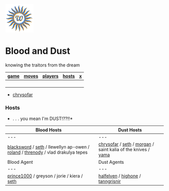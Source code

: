 ![wsun](assets/wsun.gif)

# Blood and Dust

knowing the traitors from the dream

|  [game](game.md)  |  [moves](moves.md)  |  [players](players.md)  |  [hosts](hosts.md)  |  [x](x.md)  | 
| ----------------- | ------------------- | ----------------------- | ------------------- | ----------- | 
| &nbsp;            | &nbsp;              | &nbsp;                  | &nbsp;              | &nbsp;      | 

- [chrysofar](chrysofar.md) 

### Hosts

* . . . you mean I'm DUST!??!!*

| Blood Hosts                                                                                                                              |   | Dust Hosts                                                                                                        | 
| ---------------------------------------------------------------------------------------------------------------------------------------- | - | ----------------------------------------------------------------------------------------------------------------- | 
|  ---                                                                                                                                     |   |  ---                                                                                                              | 
|  [blacksword](blacksword.md) / [seth](seth.md) / llewellyn ap-owen / [roland](roland.md) / [threnody](threnody.md) / vlad drakulya tepes |   |  [chrysofar](chrysofar.md) / [seth](seth.md) / [morgan](morgan.md) / saint kalia of the knives / [yama](yama.md)  | 
| Blood Agent                                                                                                                              |   | Dust Agents                                                                                                       | 
|  ---                                                                                                                                     |   |  ---                                                                                                              | 
|  [prince1000](prince1000.md) / greyson / jorie / kiera / [seth](seth.md)                                                                 |   |  [halfelven](halfelven.md) / [highone](highone.md) / [tanngrisnir](tanngrisnir.md)                                | 

 